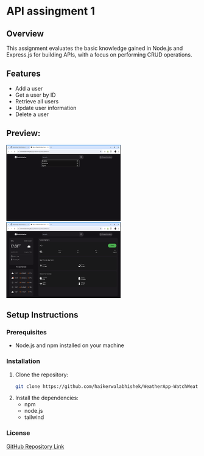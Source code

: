 # API assingment 1

## Overview
This assignment evaluates the basic knowledge gained in Node.js and Express.js for building APIs, with a focus on performing CRUD operations.

## Features
- Add a user
- Get a user by ID
- Retrieve all users
- Update user information
- Delete a user

## Preview:

<img src="https://raw.githubusercontent.com/haikerwalabhishek/WeatherApp-WatchWeather/master/preview2.png" height=200px width=300px>&nbsp;&nbsp;&nbsp;&nbsp;<img src="https://raw.githubusercontent.com/haikerwalabhishek/WeatherApp-WatchWeather/master/preview1.png" height=200px width=300px>



## Setup Instructions

### Prerequisites
- Node.js and npm installed on your machine

### Installation
1. Clone the repository:
   ```bash
   git clone https://github.com/haikerwalabhishek/WeatherApp-WatchWeather.git
   
2. Install the dependencies:
   - npm
   - node.js
   - tailwind

### License

[GitHub Repository Link](https://github.com/haikerwalabhishek/WeatherApp-WatchWeather)
